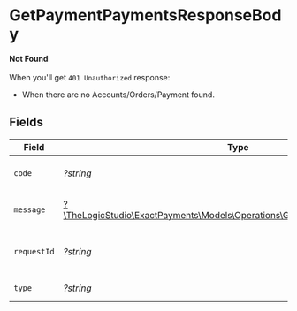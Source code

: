 # GetPaymentPaymentsResponseBody

**Not Found**\
\
When you'll get `401 Unauthorized` response:
- When there are no Accounts/Orders/Payment found.



## Fields

| Field                                                                                                                              | Type                                                                                                                               | Required                                                                                                                           | Description                                                                                                                        | Example                                                                                                                            |
| ---------------------------------------------------------------------------------------------------------------------------------- | ---------------------------------------------------------------------------------------------------------------------------------- | ---------------------------------------------------------------------------------------------------------------------------------- | ---------------------------------------------------------------------------------------------------------------------------------- | ---------------------------------------------------------------------------------------------------------------------------------- |
| `code`                                                                                                                             | *?string*                                                                                                                          | :heavy_minus_sign:                                                                                                                 | Code of the api error.                                                                                                             | payments-not-found-error                                                                                                           |
| `message`                                                                                                                          | [?\TheLogicStudio\ExactPayments\Models\Operations\GetPaymentPaymentsMessage](../../Models/Operations/GetPaymentPaymentsMessage.md) | :heavy_minus_sign:                                                                                                                 | Message explaining the error.                                                                                                      | No account found.                                                                                                                  |
| `requestId`                                                                                                                        | *?string*                                                                                                                          | :heavy_minus_sign:                                                                                                                 | Request identifier in UUID format.                                                                                                 | bcc78633-cd09-4e7d-8f3b-d593fdc1439c                                                                                               |
| `type`                                                                                                                             | *?string*                                                                                                                          | :heavy_minus_sign:                                                                                                                 | Type of the error.                                                                                                                 | resource-not-found-error                                                                                                           |